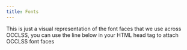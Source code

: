 ```yaml
---
title: Fonts
---
```


This is just a visual representation of the font faces that we use across OCCLSS,
you can use the line below in your HTML head tag to attach OCCLSS font faces

<link href="https://fonts.googleapis.com/css?family=Fira+Sans:300,400,500,600,700,900|Open+Sans:300,400,600,700" rel="stylesheet">